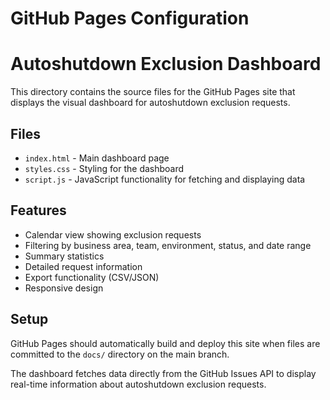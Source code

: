 # GitHub Pages Configuration

# Autoshutdown Exclusion Dashboard

This directory contains the source files for the GitHub Pages site that displays the visual dashboard for autoshutdown exclusion requests.

## Files

- `index.html` - Main dashboard page
- `styles.css` - Styling for the dashboard
- `script.js` - JavaScript functionality for fetching and displaying data

## Features

- Calendar view showing exclusion requests
- Filtering by business area, team, environment, status, and date range
- Summary statistics
- Detailed request information
- Export functionality (CSV/JSON)
- Responsive design

## Setup

GitHub Pages should automatically build and deploy this site when files are committed to the `docs/` directory on the main branch.

The dashboard fetches data directly from the GitHub Issues API to display real-time information about autoshutdown exclusion requests.